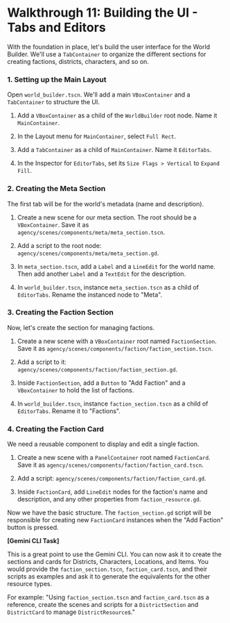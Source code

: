 # Walkthrough 11: Building the UI - Tabs and Editors

With the foundation in place, let's build the user interface for the World Builder. We'll use a `TabContainer` to organize the different sections for creating factions, districts, characters, and so on.

### 1\. Setting up the Main Layout

Open `world_builder.tscn`. We'll add a main `VBoxContainer` and a `TabContainer` to structure the UI.

1.  Add a `VBoxContainer` as a child of the `WorldBuilder` root node. Name it `MainContainer`.
    
2.  In the Layout menu for `MainContainer`, select `Full Rect`.
    
3.  Add a `TabContainer` as a child of `MainContainer`. Name it `EditorTabs`.
    
4.  In the Inspector for `EditorTabs`, set its `Size Flags > Vertical` to `Expand Fill`.
    

### 2\. Creating the Meta Section

The first tab will be for the world's metadata (name and description).

1.  Create a new scene for our meta section. The root should be a `VBoxContainer`. Save it as `agency/scenes/components/meta/meta_section.tscn`.
    
2.  Add a script to the root node: `agency/scenes/components/meta/meta_section.gd`.
    
3.  In `meta_section.tscn`, add a `Label` and a `LineEdit` for the world name. Then add another `Label` and a `TextEdit` for the description.
    
4.  In `world_builder.tscn`, instance `meta_section.tscn` as a child of `EditorTabs`. Rename the instanced node to "Meta".
    

### 3\. Creating the Faction Section

Now, let's create the section for managing factions.

1.  Create a new scene with a `VBoxContainer` root named `FactionSection`. Save it as `agency/scenes/components/faction/faction_section.tscn`.
    
2.  Add a script to it: `agency/scenes/components/faction/faction_section.gd`.
    
3.  Inside `FactionSection`, add a `Button` to "Add Faction" and a `VBoxContainer` to hold the list of factions.
    
4.  In `world_builder.tscn`, instance `faction_section.tscn` as a child of `EditorTabs`. Rename it to "Factions".
    

### 4\. Creating the Faction Card

We need a reusable component to display and edit a single faction.

1.  Create a new scene with a `PanelContainer` root named `FactionCard`. Save it as `agency/scenes/components/faction/faction_card.tscn`.
    
2.  Add a script: `agency/scenes/components/faction/faction_card.gd`.
    
3.  Inside `FactionCard`, add `LineEdit` nodes for the faction's name and description, and any other properties from `faction_resource.gd`.
    

Now we have the basic structure. The `faction_section.gd` script will be responsible for creating new `FactionCard` instances when the "Add Faction" button is pressed.

**\[Gemini CLI Task\]**

This is a great point to use the Gemini CLI. You can now ask it to create the sections and cards for Districts, Characters, Locations, and Items. You would provide the `faction_section.tscn`, `faction_card.tscn`, and their scripts as examples and ask it to generate the equivalents for the other resource types.

For example: "Using `faction_section.tscn` and `faction_card.tscn` as a reference, create the scenes and scripts for a `DistrictSection` and `DistrictCard` to manage `DistrictResource`s."





